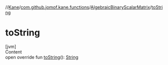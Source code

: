 //[Kane](../../index.md)/[com.github.jomof.kane.functions](../index.md)/[AlgebraicBinaryScalarMatrix](index.md)/[toString](to-string.md)



# toString  
[jvm]  
Content  
open override fun [toString](to-string.md)(): [String](https://kotlinlang.org/api/latest/jvm/stdlib/kotlin/-string/index.html)  



